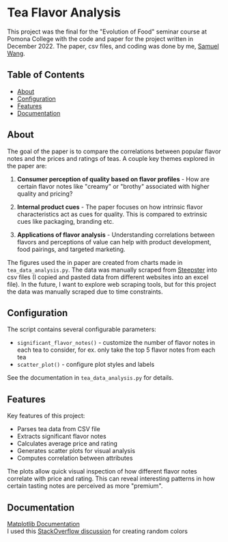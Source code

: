 # Tea Flavor Analysis

This project was the final for the "Evolution of Food" seminar course at Pomona College with the code and paper for the project written in December 2022. The paper, csv files, and coding was done by me, [Samuel Wang](https://github.com/swangtree).

## Table of Contents

- [About](#about)
- [Configuration](#configuration) 
- [Features](#features)
- [Documentation](#documentation)

## About

The goal of the paper is to compare the correlations between popular flavor notes and the prices and ratings of teas. A couple key themes explored in the paper are:

1. **Consumer perception of quality based on flavor profiles** - How are certain flavor notes like "creamy" or "brothy" associated with higher quality and pricing?

2. **Internal product cues** - The paper focuses on how intrinsic flavor characteristics act as cues for quality. This is compared to extrinsic cues like packaging, branding etc.

3. **Applications of flavor analysis** - Understanding correlations between flavors and perceptions of value can help with product development, food pairings, and targeted marketing.

The figures used the in paper are created from charts made in `tea_data_analysis.py`. The data was manually scraped from [Steepster](https://steepster.com/) into csv files (I copied and pasted data from different websites into an excel file). In the future, I want to explore web scraping tools, but for this project the data was manually scraped due to time constraints.

## Configuration

The script contains several configurable parameters:

- `significant_flavor_notes()` - customize the number of flavor notes in each tea to consider, for ex. only take the top 5 flavor notes from each tea
- `scatter_plot()` - configure plot styles and labels

See the documentation in `tea_data_analysis.py` for details.

## Features

Key features of this project:

- Parses tea data from CSV file 
- Extracts significant flavor notes
- Calculates average price and rating
- Generates scatter plots for visual analysis
- Computes correlation between attributes

The plots allow quick visual inspection of how different flavor notes correlate with price and rating. This can reveal interesting patterns in how certain tasting notes are perceived as more "premium".

## Documentation
[Matplotlib Documentation](https://matplotlib.org/stable/index.html) \
I used this [StackOverflow discussion](https://stackoverflow.com/questions/14720331/how-to-generate-random-colors-in-matplotlib) for creating random colors
